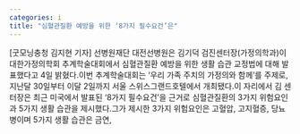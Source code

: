 ```yaml
---
categories: i
title: "심혈관질환 예방을 위한 ‘8가지 필수요건’은"
---
```

[굿모닝충청 김지현 기자] 선병원재단 대전선병원은 김기덕 검진센터장(가정의학과)이 대한가정의학회 추계학술대회에서 심혈관질환 예방을 위한 생활 습관 교정법에 대해 발표했다고 4일 밝혔다.이번 추계학술대회는 ‘우리 가족 주치의 가정의와 함께’를 주제로, 지난달 30일부터 이달 2일까지 서울 스위스그랜드호텔에서 개최됐다.이 자리에서 김 센터장은 최근 미국에서 발표된 ‘8가지 필수요건’을 근거로 심혈관질환의 3가지 위험요인과 5가지 생활 습관을 제시했다.그가 제시한 3가지 위험요인은 고혈압, 고지혈증, 당뇨병이며 5가지 생활 습관은 금연,